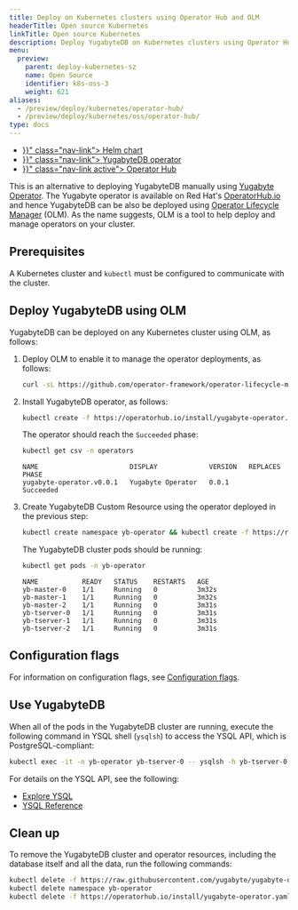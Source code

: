 ```yaml
---
title: Deploy on Kubernetes clusters using Operator Hub and OLM
headerTitle: Open source Kubernetes
linkTitle: Open source Kubernetes
description: Deploy YugabyteDB on Kubernetes clusters using Operator Hub and Operator Lifecycle Manager (OLM).
menu:
  preview:
    parent: deploy-kubernetes-sz
    name: Open Source
    identifier: k8s-oss-3
    weight: 621
aliases:
  - /preview/deploy/kubernetes/operator-hub/
  - /preview/deploy/kubernetes/oss/operator-hub/
type: docs
---
```


<ul class="nav nav-tabs-alt nav-tabs-yb">
  <li >
    <a href="{{< relref "./helm-chart.md" >}}" class="nav-link">
      <i class="fas fa-cubes" aria-hidden="true"></i>
      Helm chart
    </a>
  </li>
  <li >
    <a href="{{< relref "./yugabyte-operator.md" >}}" class="nav-link">
      <i class="fas fa-cubes" aria-hidden="true"></i>
      YugabyteDB operator
    </a>
  </li>
  <li >
    <a href="{{< relref "./operator-hub.md" >}}" class="nav-link active">
      <i class="fas fa-cubes" aria-hidden="true"></i>
      Operator Hub
    </a>
  </li>
</ul>

This is an alternative to deploying YugabyteDB manually using [Yugabyte Operator](../yugabyte-operator/). The Yugabyte operator is available on Red Hat's [OperatorHub.io](https://operatorhub.io/operator/yugabyte-operator) and hence YugabyteDB can be also be deployed using [Operator Lifecycle Manager](https://github.com/operator-framework/operator-lifecycle-manager) (OLM). As the name suggests, OLM is a tool to help deploy and manage operators on your cluster.

## Prerequisites

A Kubernetes cluster and `kubectl` must be configured to communicate with the cluster.

## Deploy YugabyteDB using OLM

YugabyteDB can be deployed on any Kubernetes cluster using OLM, as follows:

1. Deploy OLM to enable it to manage the operator deployments, as follows:

   ```sh
   curl -sL https://github.com/operator-framework/operator-lifecycle-manager/releases/download/0.13.0/install.sh | bash -s 0.13.0
   ```

2. Install YugabyteDB operator, as follows:

   ```sh
   kubectl create -f https://operatorhub.io/install/yugabyte-operator.yaml
   ```

   The operator should reach the `Succeeded` phase:

   ```sh
   kubectl get csv -n operators
   ```

   ```output
   NAME                       DISPLAY             VERSION   REPLACES   PHASE
   yugabyte-operator.v0.0.1   Yugabyte Operator   0.0.1                Succeeded
   ```

3. Create YugabyteDB Custom Resource using the operator deployed in the previous step:

   ```sh
   kubectl create namespace yb-operator && kubectl create -f https://raw.githubusercontent.com/yugabyte/yugabyte-operator/master/deploy/crds/yugabyte.com_v1alpha1_ybcluster_cr.yaml
   ```

   The YugabyteDB cluster pods should be running:

   ```sh
   kubectl get pods -n yb-operator
   ```

   ```output
   NAME           READY   STATUS    RESTARTS   AGE
   yb-master-0    1/1     Running   0          3m32s
   yb-master-1    1/1     Running   0          3m32s
   yb-master-2    1/1     Running   0          3m31s
   yb-tserver-0   1/1     Running   0          3m31s
   yb-tserver-1   1/1     Running   0          3m31s
   yb-tserver-2   1/1     Running   0          3m31s
   ```

## Configuration flags

For information on configuration flags, see [Configuration flags](../yugabyte-operator/#configuration-flags).

## Use YugabyteDB

When all of the pods in the YugabyteDB cluster are running, execute the following command in YSQL shell (`ysqlsh`) to access the YSQL API, which is PostgreSQL-compliant:

```sh
kubectl exec -it -n yb-operator yb-tserver-0 -- ysqlsh -h yb-tserver-0  --echo-queries
```

For details on the YSQL API, see the following:

- [Explore YSQL](../../../../../quick-start/explore/ysql/)
- [YSQL Reference](../../../../../api/ysql/)

## Clean up

To remove the YugabyteDB cluster and operator resources, including the database itself and all the data, run the following commands:

```sh
kubectl delete -f https://raw.githubusercontent.com/yugabyte/yugabyte-operator/master/deploy/crds/yugabyte.com_v1alpha1_ybcluster_cr.yaml
kubectl delete namespace yb-operator
kubectl delete -f https://operatorhub.io/install/yugabyte-operator.yaml
```
